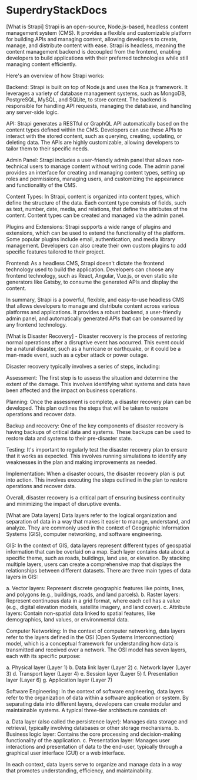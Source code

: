 # SuperdryStackDocs

[What is Strapi]
 Strapi is an open-source, Node.js-based, headless content management system (CMS). It provides a flexible and customizable platform for building APIs and managing content, allowing developers to create, manage, and distribute content with ease. Strapi is headless, meaning the content management backend is decoupled from the frontend, enabling developers to build applications with their preferred technologies while still managing content efficiently.

Here's an overview of how Strapi works:

Backend:
Strapi is built on top of Node.js and uses the Koa.js framework. It leverages a variety of database management systems, such as MongoDB, PostgreSQL, MySQL, and SQLite, to store content. The backend is responsible for handling API requests, managing the database, and handling any server-side logic.

API:
Strapi generates a RESTful or GraphQL API automatically based on the content types defined within the CMS. Developers can use these APIs to interact with the stored content, such as querying, creating, updating, or deleting data. The APIs are highly customizable, allowing developers to tailor them to their specific needs.

Admin Panel:
Strapi includes a user-friendly admin panel that allows non-technical users to manage content without writing code. The admin panel provides an interface for creating and managing content types, setting up roles and permissions, managing users, and customizing the appearance and functionality of the CMS.

Content Types:
In Strapi, content is organized into content types, which define the structure of the data. Each content type consists of fields, such as text, number, date, media, and relations, that define the attributes of the content. Content types can be created and managed via the admin panel.

Plugins and Extensions:
Strapi supports a wide range of plugins and extensions, which can be used to extend the functionality of the platform. Some popular plugins include email, authentication, and media library management. Developers can also create their own custom plugins to add specific features tailored to their project.

Frontend:
As a headless CMS, Strapi doesn't dictate the frontend technology used to build the application. Developers can choose any frontend technology, such as React, Angular, Vue.js, or even static site generators like Gatsby, to consume the generated APIs and display the content.

In summary, Strapi is a powerful, flexible, and easy-to-use headless CMS that allows developers to manage and distribute content across various platforms and applications. It provides a robust backend, a user-friendly admin panel, and automatically generated APIs that can be consumed by any frontend technology.


[What is Disaster Recovery] - Disaster recovery is the process of restoring normal operations after a disruptive event has occurred. This event could be a natural disaster, such as a hurricane or earthquake, or it could be a man-made event, such as a cyber attack or power outage.

Disaster recovery typically involves a series of steps, including:

Assessment: The first step is to assess the situation and determine the extent of the damage. This involves identifying what systems and data have been affected and the impact on business operations.

Planning: Once the assessment is complete, a disaster recovery plan can be developed. This plan outlines the steps that will be taken to restore operations and recover data.

Backup and recovery: One of the key components of disaster recovery is having backups of critical data and systems. These backups can be used to restore data and systems to their pre-disaster state.

Testing: It's important to regularly test the disaster recovery plan to ensure that it works as expected. This involves running simulations to identify any weaknesses in the plan and making improvements as needed.

Implementation: When a disaster occurs, the disaster recovery plan is put into action. This involves executing the steps outlined in the plan to restore operations and recover data.

Overall, disaster recovery is a critical part of ensuring business continuity and minimizing the impact of disruptive events.

[What are Data layers] Data layers refer to the logical organization and separation of data in a way that makes it easier to manage, understand, and analyze. They are commonly used in the context of Geographic Information Systems (GIS), computer networking, and software engineering.

GIS: In the context of GIS, data layers represent different types of geospatial information that can be overlaid on a map. Each layer contains data about a specific theme, such as roads, buildings, land use, or elevation. By stacking multiple layers, users can create a comprehensive map that displays the relationships between different datasets. There are three main types of data layers in GIS:

a. Vector layers: Represent discrete geographic features like points, lines, and polygons (e.g., buildings, roads, and land parcels).
b. Raster layers: Represent continuous data in a grid format, where each cell has a value (e.g., digital elevation models, satellite imagery, and land cover).
c. Attribute layers: Contain non-spatial data linked to spatial features, like demographics, land values, or environmental data.

Computer Networking: In the context of computer networking, data layers refer to the layers defined in the OSI (Open Systems Interconnection) model, which is a conceptual framework for understanding how data is transmitted and received over a network. The OSI model has seven layers, each with its specific purpose:

a. Physical layer (Layer 1)
b. Data link layer (Layer 2)
c. Network layer (Layer 3)
d. Transport layer (Layer 4)
e. Session layer (Layer 5)
f. Presentation layer (Layer 6)
g. Application layer (Layer 7)

Software Engineering: In the context of software engineering, data layers refer to the organization of data within a software application or system. By separating data into different layers, developers can create modular and maintainable systems. A typical three-tier architecture consists of:

a. Data layer (also called the persistence layer): Manages data storage and retrieval, typically involving databases or other storage mechanisms.
b. Business logic layer: Contains the core processing and decision-making functionality of the application.
c. Presentation layer: Manages user interactions and presentation of data to the end-user, typically through a graphical user interface (GUI) or a web interface.

In each context, data layers serve to organize and manage data in a way that promotes understanding, efficiency, and maintainability.
